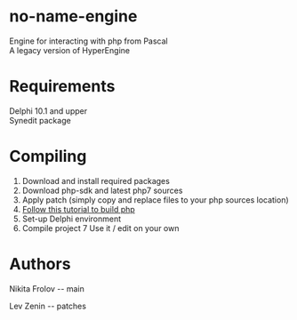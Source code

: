 # no-name-engine
Engine for interacting with php from Pascal<br>
A legacy version of HyperEngine

# Requirements
Delphi 10.1 and upper
<br>Synedit package

# Compiling
1. Download and install required packages
2. Download php-sdk and latest php7 sources
3. Apply patch (simply copy and replace files to your php sources location)
4. <a href="https://wiki.php.net/internals/windows/stepbystepbuild">Follow this tutorial to build php</a>
5. Set-up Delphi environment
6. Compile project
7 Use it / edit on your own

# Authors

Nikita Frolov -- main

Lev Zenin -- patches
